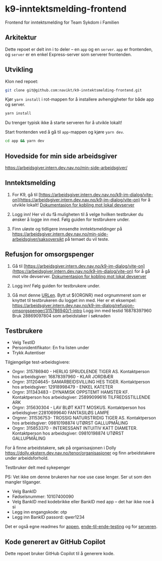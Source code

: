 # k9-inntektsmelding-frontend

Frontend for inntektsmelding for Team Sykdom i Familien

## Arkitektur

Dette repoet er delt inn i to deler – en `app` og en `server`. `app` er frontenden, og `server` er en enkel Express-server som serverer frontenden.

## Utvikling

Klon ned repoet:

```bash
git clone git@github.com:navikt/k9-inntektsmelding-frontend.git
```

Kjør `yarn install` i rot-mappen for å installere avhengigheter for både app og server.

```bash
yarn install
```

Du trenger typisk ikke å starte serveren for å utvikle lokalt!

Start frontenden ved å gå til `app`-mappen og kjøre `yarn dev`.

```bash
cd app && yarn dev
```

## Hovedside for min side arbeidsgiver
   https://arbeidsgiver.intern.dev.nav.no/min-side-arbeidsgiver/

## Inntektsmelding

1) For K9, gå til [https://arbeidsgiver.intern.dev.nav.no/k9-im-dialog/vite-on](https://arbeidsgiver.intern.dev.nav.no/k9-im-dialog/vite-on) for å utvikle lokalt!
   [Dokumentasjon for kobling mot lokal devserver](https://github.com/navikt/vite-mode)

2) Logg inn! Her vil du få muligheten til å velge hvilken testbruker du ønsker å logge inn med. Følg guiden for testbrukere under.

3) Finn uløste og tidligere innsendte inntektsmeldinger på https://arbeidsgiver.intern.dev.nav.no/min-side-arbeidsgiver/saksoversikt på temaet du vil teste.

## Refusjon for omsorgspenger

1) Gå til [https://arbeidsgiver.intern.dev.nav.no/k9-im-dialog/vite-on](https://arbeidsgiver.intern.dev.nav.no/k9-im-dialog/vite-on) for å gå mot vite devserver.
   [Dokumentasjon for kobling mot lokal devserver](https://github.com/navikt/vite-mode)
 
2) Logg inn! Følg guiden for testbrukere under.

3) Gå mot denne [URLen](https://arbeidsgiver.intern.dev.nav.no/k9-im-dialog/refusjon-omsorgspenger/${ORGNR}/1-intro).
   Bytt ut ${ORGNR} med orgnummeret som er knyttet til testbrukeren du logget inn med.
   Her er et eksempel: https://arbeidsgiver.intern.dev.nav.no/k9-im-dialog/refusjon-omsorgspenger/315786940/1-intro
   Logg inn med testid 16878397960
   Bruk 28869097804 som arbeidstaker i søknaden


## Testbrukere

- Velg TestID
- Personidentifikator: En fra listen under
- Trykk Autentiser
    
Tilgjengelige test-arbeidsgivere:
* Orgnr: 315786940 - HERLIG SPRUDLENDE TIGER AS. Kontaktperson hos arbeidsgiver: 16878397960 - KLAR JORDBÆR
* Orgnr: 311204645- SAMARBEIDSVILLING HES TIGER. Kontaktperson hos arbeidsgiver: 12918998479 - ENKEL KATETER
* Orgnr: 311343483 - DYNAMISK OPPSTEMT HAMSTER KF. Kontaktperson hos arbeidsgiver: 25899099616 TILFREDSSTILLENDE ARK
* Orgnr: 315630304 - LAV BLØT KATT MOSKUS. Kontaktperson hos arbeidsgiver:22810699640 FANTASILØS LAMPE
* Orgnnr: 311536753- TROSSIG NATURSTRIDIG TIGER AS. Kontaktperson hos arbeidsgiver: 09810198874 UTØRST GALLUPMÅLING
* Orgnr: 315853370 - INTERESSANT INTUITIV KATT DIAMETER. Kontaktperson hos arbeidsgiver: 09810198874 UTØRST GALLUPMÅLING

For å finne arbeidstakere, søk på organisasjonen i Dolly https://dolly.ekstern.dev.nav.no/tenor/organisasjoner og finn arbeidstakere under arbeidsforhold.


Testbruker delt med sykepenger

PS: Vet ikke om denne brukeren har noe use case lenger. Ser ut som den mangler tilganger.

- Velg BankID
- Fødselsnummer: 10107400090
- Velg BankID med kodebrikke eller BankID med app – det har ikke noe å si
- Legg inn engangskode: otp
- Legg inn BankID passord: qwer1234

Det er også egne readmes for [appen](./app/README.md), [ende-til-ende-testing](./app/tests/README.md) og for [serveren](./server/README.md).

## Kode generert av GitHub Copilot
Dette repoet bruker GitHub Copilot til å generere kode.